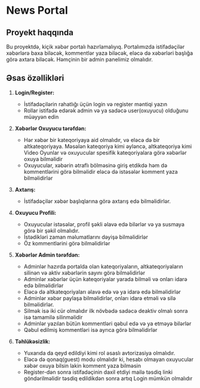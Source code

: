 # News Portal

## Proyekt haqqında

Bu proyektdə, kiçik xəbər portalı hazırlamalıyıq. Portalımızda istifadəçilər xəbərlərə baxa biləcək, kommentlər yaza biləcək, eləcə də xəbərləri başlığa görə axtara biləcək. Həmçinin bir admin panelimiz olmalıdır.

## Əsas özəllikləri

1. **Login/Register:**

   - İstifadəçilərin rahatlığı üçün login və register məntiqi yazın
   - Rollar istifadə edərək admin və ya sadəcə user(oxuyucu) olduğunu müəyyən edin

2. **Xəbərlər Oxuyucu tərəfdən:**

   - Hər xəbər bir kateqoriyaya aid olmalıdır, və eləcə də bir altkateqoriyaya. Məsələn kateqoriya kimi əyləncə, altkateqoriya kimi Video Oyunlar və oxuyucular spesifik kateqoriyalara görə xəbərlər oxuya bilməlidir
   - Oxuyucular, xəbərin ətraflı bölməsinə giriş etdikdə həm də kommentlərini görə bilməlidir eləcə də istəsələr komment yaza bilməlidirlər

3. **Axtarış:**

   - İstifadəçilər xəbər başlıqlarına görə axtarış edə bilməlidirlər.

4. **Oxuyucu Profili:**

   - Oxuyucular istəsələr, profil şəkli əlavə edə bilərlər və ya susmaya görə bir şəkil olmalıdır.
   - İstədikləri zaman məlumatlarını dəyişə bilməlidirlər
   - Öz kommentlərini görə bilməlidirlər

5. **Xəbərlər Admin tərəfdən:**

   - Adminlər hazırda portalda olan kateqoriyaların, altkateqoriyaların silinən və aktiv xəbərlərin sayını görə bilməlidirlər
   - Adminlər xəbərlər üçün kateqoriyalar yarada bilməli və onları idarə edə bilməlidirlər
   - Eləcə də altkateqoriyaları əlavə edə və ya idarə edə bilməlidirlər
   - Adminlər xəbər paylaşa bilməlidirlər, onları idarə etməli və silə bilməlidirlər.
   - Silmək isə iki cür olmalıdır ilk növbədə sadəcə deaktiv olmalı sonra isə tamamilə silinməlidir
   - Adminlər yazılan bütün kommentləri qəbul edə və ya etməyə bilərlər
   - Qəbul edilmiş kommentləri isə ayrıca görə bilməlidirlər

6. **Təhlükəsizlik:**

   - Yuxarıda da qeyd edildiyi kimi rol əsaslı avtorizasiya olmalıdır.
   - Eləcə də qonaq(guest) modu olmalıdır ki, hesabı olmayan oxuyucular xəbər oxuya bilsin lakin komment yaza bilməsin
   - Register-dən sonra istifadəçinin daxil etdiyi mailə təsdiq linki göndərilməlidir təsdiq edildikdən sonra artıq Login mümkün olmalıdır

